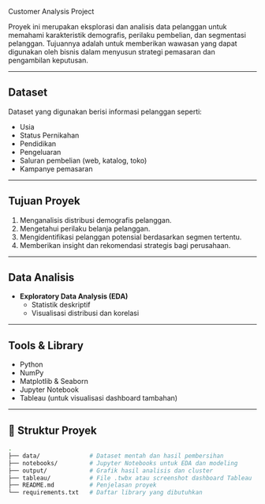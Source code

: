 Customer Analysis Project

Proyek ini merupakan eksplorasi dan analisis data pelanggan untuk memahami karakteristik demografis, perilaku pembelian, dan segmentasi pelanggan. Tujuannya adalah untuk memberikan wawasan yang dapat digunakan oleh bisnis dalam menyusun strategi pemasaran dan pengambilan keputusan.

---

## Dataset

Dataset yang digunakan berisi informasi pelanggan seperti:
- Usia
- Status Pernikahan
- Pendidikan
- Pengeluaran
- Saluran pembelian (web, katalog, toko)
- Kampanye pemasaran
---

## Tujuan Proyek

1. Menganalisis distribusi demografis pelanggan.
2. Mengetahui perilaku belanja pelanggan.
3. Mengidentifikasi pelanggan potensial berdasarkan segmen tertentu.
4. Memberikan insight dan rekomendasi strategis bagi perusahaan.

---

## Data Analisis

- **Exploratory Data Analysis (EDA)**
  - Statistik deskriptif
  - Visualisasi distribusi dan korelasi
---

## Tools & Library

- Python
- NumPy
- Matplotlib & Seaborn
- Jupyter Notebook
- Tableau (untuk visualisasi dashboard tambahan)

---

## 📂 Struktur Proyek

```bash
.
├── data/              # Dataset mentah dan hasil pembersihan
├── notebooks/         # Jupyter Notebooks untuk EDA dan modeling
├── output/            # Grafik hasil analisis dan cluster
├── tableau/           # File .twbx atau screenshot dashboard Tableau
├── README.md          # Penjelasan proyek
└── requirements.txt   # Daftar library yang dibutuhkan
